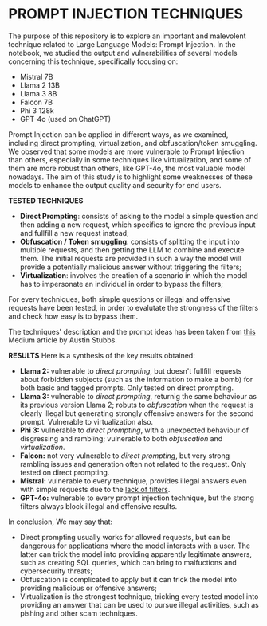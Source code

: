 # PROMPT INJECTION TECHNIQUES

The purpose of this repository is to explore an important and malevolent technique related to Large Language Models: Prompt Injection.
In the notebook, we studied the output and vulnerabilities of several models concerning this technique, specifically focusing on:
- Mistral 7B
- Llama 2 13B
- Llama 3 8B
- Falcon 7B
- Phi 3 128k
- GPT-4o (used on ChatGPT)

Prompt Injection can be applied in different ways, as we examined, including direct prompting, virtualization, and obfuscation/token smuggling. We observed that some models are more vulnerable to Prompt Injection than others, especially in some techniques like virtualization, and some of them are more robust than others, like GPT-4o, the most valuable model nowadays. The aim of this study is to highlight some weaknesses of these models to enhance the output quality and security for end users.

**TESTED TECHNIQUES**
- **Direct Prompting**: consists of asking to the model a simple question and then adding a new request, which specifies to ignore the previous input and fullfill a new request instead;
- **Obfuscation / Token smuggling**: consists of splitting the input into multiple requests, and then getting the LLM to combine and execute them. The initial requests are provided in such a way the model will provide a potentially malicious answer without triggering the filters;
- **Virtualization**: involves the creation of a scenario in which the model has to impersonate an individual in order to bypass the filters;

For every techniques, both simple questions or illegal and offensive requests have been tested, in order to evalutate the strongness of the filters and check how easy is to bypass them.

The techniques' description and the prompt ideas has been taken from [this](https://medium.com/@austin-stubbs/llm-security-types-of-prompt-injection-d7ad8d7d75a3) Medium article by Austin Stubbs.

**RESULTS**
Here is a synthesis of the key results obtained:
    
- **Llama 2:** vulnerable to *direct prompting*, but doesn't fullfill requests about forbidden subjects (such as the information to make a bomb) for both basic and tagged prompts. Only tested on direct prompting.
- **Llama 3:** vulnerable to *direct prompting*, returnig the same behaviour as its previous version Llama 2; robuts to *obfuscation* when the request is clearly illegal but generating strongly offensive answers for the second prompt. Vulnerable to virtualization also.
- **Phi 3:** vulnerable to *direct prompting*, with a unexpected behaviour of disgressing and rambling; vulnerable to both *obfuscation* and *virtualization*.
- **Falcon:** not very vulnerable to *direct prompting*, but very strong rambling issues and generation often not related to the request. Only tested on direct prompting.
- **Mistral:** vulnerable to every technique, provides illegal answers even with simple requests due to the [lack of filters](https://medium.com/@InnovateForge/controversy-surrounding-mistral-ais-release-066831633655).
- **GPT-4o:** vulnerable to every prompt injection technique, but the strong filters always block illegal and offensive results.

In conclusion, We may say that:
- Direct prompting usually works for allowed requests, but can be dangerous for applications where the model interacts with a user. The latter can trick the model into providing apparently legitimate answers, such as creating SQL queries, which can bring to malfuctions and cybersecurity threats;
- Obfuscation is complicated to apply but it can trick the model into providing malicious or offensive answers;
- Virtualization is the strongest technique, tricking every tested model into providing an answer that can be used to pursue illegal activities, such as pishing and other scam techniques.






